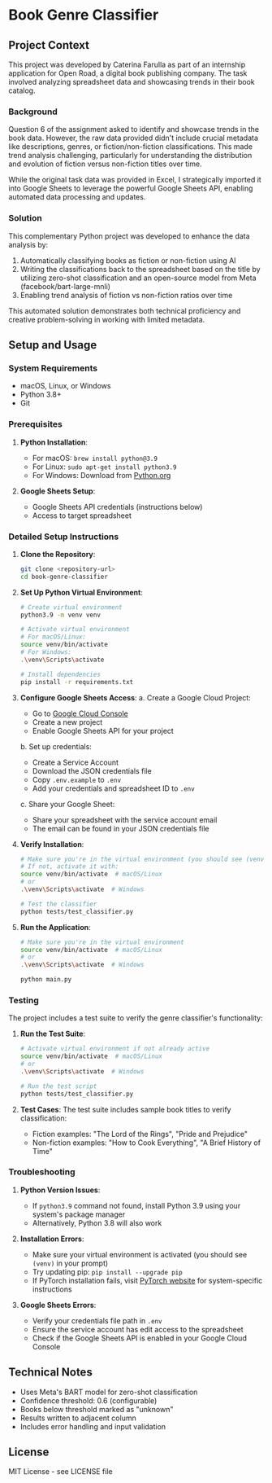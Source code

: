 # Book Genre Classifier

## Project Context

This project was developed by Caterina Farulla as part of an internship application for Open Road, a digital book publishing company. The task involved analyzing spreadsheet data and showcasing trends in their book catalog.

### Background

Question 6 of the assignment asked to identify and showcase trends in the book data. However, the raw data provided didn't include crucial metadata like descriptions, genres, or fiction/non-fiction classifications. This made trend analysis challenging, particularly for understanding the distribution and evolution of fiction versus non-fiction titles over time.

While the original task data was provided in Excel, I strategically imported it into Google Sheets to leverage the powerful Google Sheets API, enabling automated data processing and updates.

### Solution

This complementary Python project was developed to enhance the data analysis by:
1. Automatically classifying books as fiction or non-fiction using AI
2. Writing the classifications back to the spreadsheet based on the title by utilizing zero-shot classification and an open-source model from Meta (facebook/bart-large-mnli)
3. Enabling trend analysis of fiction vs non-fiction ratios over time

This automated solution demonstrates both technical proficiency and creative problem-solving in working with limited metadata.

## Setup and Usage

### System Requirements
- macOS, Linux, or Windows
- Python 3.8+
- Git

### Prerequisites
1. **Python Installation**:
   - For macOS: `brew install python@3.9`
   - For Linux: `sudo apt-get install python3.9`
   - For Windows: Download from [Python.org](https://www.python.org/downloads/)

2. **Google Sheets Setup**:
   - Google Sheets API credentials (instructions below)
   - Access to target spreadsheet

### Detailed Setup Instructions

1. **Clone the Repository**:
   ```bash
   git clone <repository-url>
   cd book-genre-classifier
   ```

2. **Set Up Python Virtual Environment**:
   ```bash
   # Create virtual environment
   python3.9 -m venv venv

   # Activate virtual environment
   # For macOS/Linux:
   source venv/bin/activate
   # For Windows:
   .\venv\Scripts\activate

   # Install dependencies
   pip install -r requirements.txt
   ```

3. **Configure Google Sheets Access**:
   a. Create a Google Cloud Project:
      - Go to [Google Cloud Console](https://console.cloud.google.com/)
      - Create a new project
      - Enable Google Sheets API for your project

   b. Set up credentials:
      - Create a Service Account
      - Download the JSON credentials file
      - Copy `.env.example` to `.env`
      - Add your credentials and spreadsheet ID to `.env`

   c. Share your Google Sheet:
      - Share your spreadsheet with the service account email
      - The email can be found in your JSON credentials file

4. **Verify Installation**:
   ```bash
   # Make sure you're in the virtual environment (you should see (venv) in your prompt)
   # If not, activate it with:
   source venv/bin/activate  # macOS/Linux
   # or
   .\venv\Scripts\activate  # Windows

   # Test the classifier
   python tests/test_classifier.py
   ```

5. **Run the Application**:
   ```bash
   # Make sure you're in the virtual environment
   source venv/bin/activate  # macOS/Linux
   # or
   .\venv\Scripts\activate  # Windows

   python main.py
   ```

### Testing

The project includes a test suite to verify the genre classifier's functionality:

1. **Run the Test Suite**:
   ```bash
   # Activate virtual environment if not already active
   source venv/bin/activate  # macOS/Linux
   # or
   .\venv\Scripts\activate  # Windows

   # Run the test script
   python tests/test_classifier.py
   ```

2. **Test Cases**:
   The test suite includes sample book titles to verify classification:
   - Fiction examples: "The Lord of the Rings", "Pride and Prejudice"
   - Non-fiction examples: "How to Cook Everything", "A Brief History of Time"

### Troubleshooting

1. **Python Version Issues**:
   - If `python3.9` command not found, install Python 3.9 using your system's package manager
   - Alternatively, Python 3.8 will also work

2. **Installation Errors**:
   - Make sure your virtual environment is activated (you should see `(venv)` in your prompt)
   - Try updating pip: `pip install --upgrade pip`
   - If PyTorch installation fails, visit [PyTorch website](https://pytorch.org/) for system-specific instructions

3. **Google Sheets Errors**:
   - Verify your credentials file path in `.env`
   - Ensure the service account has edit access to the spreadsheet
   - Check if the Google Sheets API is enabled in your Google Cloud Console

## Technical Notes

- Uses Meta's BART model for zero-shot classification
- Confidence threshold: 0.6 (configurable)
- Books below threshold marked as "unknown"
- Results written to adjacent column
- Includes error handling and input validation

## License

MIT License - see LICENSE file